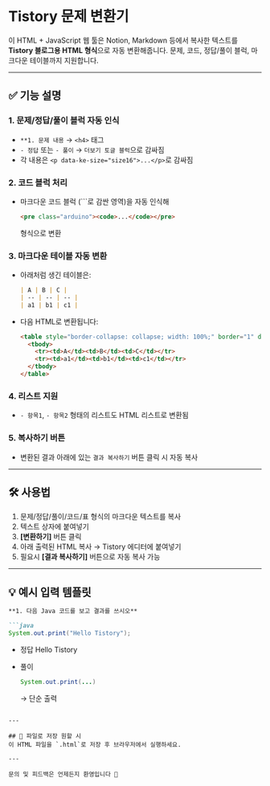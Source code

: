 # Tistory 문제 변환기

이 HTML + JavaScript 웹 툴은 Notion, Markdown 등에서 복사한 텍스트를 **Tistory 블로그용 HTML 형식**으로 자동 변환해줍니다. 문제, 코드, 정답/풀이 블럭, 마크다운 테이블까지 지원합니다.

---

## ✅ 기능 설명

### 1. **문제/정답/풀이 블럭 자동 인식**
- `**1. 문제 내용` → `<h4>` 태그
- `- 정답` 또는 `- 풀이` → `더보기 토글 블럭`으로 감싸짐
- 각 내용은 `<p data-ke-size="size16">...</p>`로 감싸짐

### 2. **코드 블럭 처리**
- 마크다운 코드 블럭 (```로 감싼 영역)을 자동 인식해
  ```html
  <pre class="arduino"><code>...</code></pre>
  ```
  형식으로 변환

### 3. **마크다운 테이블 자동 변환**
- 아래처럼 생긴 테이블은:
  ```markdown
  | A | B | C |
  | -- | -- | -- |
  | a1 | b1 | c1 |
  ```
- 다음 HTML로 변환됩니다:
  ```html
  <table style="border-collapse: collapse; width: 100%;" border="1" data-ke-align="alignLeft">
    <tbody>
      <tr><td>A</td><td>B</td><td>C</td></tr>
      <tr><td>a1</td><td>b1</td><td>c1</td></tr>
    </tbody>
  </table>
  ```

### 4. **리스트 지원**
- `- 항목1`, `- 항목2` 형태의 리스트도 HTML 리스트로 변환됨

### 5. **복사하기 버튼**
- 변환된 결과 아래에 있는 `결과 복사하기` 버튼 클릭 시 자동 복사

---

## 🛠 사용법

1. 문제/정답/풀이/코드/표 형식의 마크다운 텍스트를 복사
2. 텍스트 상자에 붙여넣기
3. **[변환하기]** 버튼 클릭
4. 아래 출력된 HTML 복사 → Tistory 에디터에 붙여넣기
5. 필요시 **[결과 복사하기]** 버튼으로 자동 복사 가능

---

## 💡 예시 입력 템플릿
```md
**1. 다음 Java 코드를 보고 결과를 쓰시오**

```java
System.out.print("Hello Tistory");
```

- 정답
    Hello Tistory

- 풀이
    ```java
    System.out.print(...)
    ```
    → 단순 출력
```

---

## 📁 파일로 저장 원할 시
이 HTML 파일을 `.html`로 저장 후 브라우저에서 실행하세요.

---

문의 및 피드백은 언제든지 환영입니다 🙌
